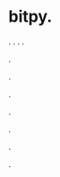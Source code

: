 # bitpy.
.
.
.
.












.






















































.
























.



























.

















































































.































































.









































































.
